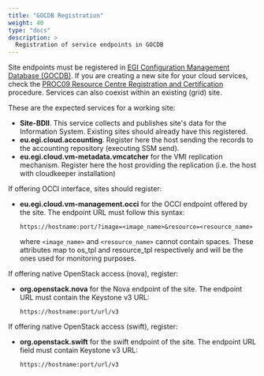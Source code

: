 ```yaml
---
title: "GOCDB Registration"
weight: 40
type: "docs"
description: >
  Registration of service endpoints in GOCDB
---
```


Site endpoints must be registered in [EGI Configuration Management
Database (GOCDB)](https://goc.egi.eu). If you are creating a new site
for your cloud services, check the [PROC09 Resource Centre Registration
and Certification](https://wiki.egi.eu/wiki/PROC09) procedure. Services
can also coexist within an existing (grid) site.

These are the expected services for a working site:

-   **Site-BDII**. This service collects and publishes site\'s data for
    the Information System. Existing sites should already have this
    registered.
-   **eu.egi.cloud.accounting**. Register here the host sending the
    records to the accounting repository (executing SSM send).
-   **eu.egi.cloud.vm-metadata.vmcatcher** for the VMI replication
    mechanism. Register here the host providing the replication (i.e.
    the host with cloudkeeper installation)

If offering OCCI interface, sites should register:

-   **eu.egi.cloud.vm-management.occi** for the OCCI endpoint offered by
    the site. The endpoint URL must follow this syntax:

    ```
    https://hostname:port/?image=<image_name>&resource=<resource_name>
    ```

    where `<image_name>` and `<resource_name>` cannot contain spaces.
    These attributes map to os\_tpl and resource\_tpl respectively and
    will be the ones used for monitoring purposes.

If offering native OpenStack access (nova), register:

-   **org.openstack.nova** for the Nova endpoint of the site. The
    endpoint URL must contain the Keystone v3 URL:

    ```
    https://hostname:port/url/v3
    ```

If offering native OpenStack access (swift), register:

-   **org.openstack.swift** for the swift endpoint of the site. The
    endpoint URL field must contain Keystone v3 URL:

    ```
    https://hostname:port/url/v3
    ```
